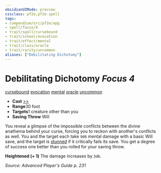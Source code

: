 ```yaml
---
obsidianUIMode: preview
cssclass: pf2e,pf2e-spell
tags:
- compendium/src/pf2e/apg
- spell/focus/4
- trait/spell/cursebound
- trait/school/evocation
- trait/effect/mental
- trait/class/oracle
- trait/rarity/uncommon
aliases: ["Debilitating Dichotomy"]
---
```

# Debilitating Dichotomy *Focus 4*   
[cursebound](cursebound-apg.md)  [evocation](evocation.md)  [mental](mental.md)  [oracle](rules/traits/oracle-apg.md)  [uncommon](uncommon.md)  

- **Cast** [>>](chapter-9-playing-the-game.md#Actions "Two-Action") 
- **Range**30 foot
- **Targets**1 creature other than you
- **Saving Throw** Will

You reveal a glimpse of the impossible conflicts between the divine anathema behind your curse, forcing you to reckon with another's conflicts as well. You and the target each take `9d6` mental damage with a basic Will save, and the target is [stunned](conditions.md#Stunned) if it critically fails its save. You get a degree of success one better than you rolled for your saving throw.

**Heightened (+ 1)** The damage increases by `3d6`.

*Source: Advanced Player's Guide p. 231*